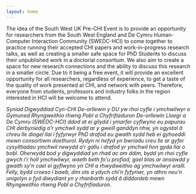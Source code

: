 ```yaml
---
layout: home
---
```


The idea of the South West UK Pre-CHI Event is to provide an opportunity for researchers from the South West England and De Cymru Human-Computer Interaction Community (SWEDC-HCI) to come together to practice running their accepted CHI papers and work-in-progress research talks, as well as creating a smaller safe space for PhD Students to discuss their unpublished work in a doctorial consortium. We also aim to create a space for new research connections and the ability to discuss this research in a smaller circle. Due to it being a free event, it will provide an excellent opportunity for all researchers, regardless of experience, to get a taste of the quality of work presented at CHI, and network with peers. Therefore, everyone from students, professors and industry folks in the region interested in HCI will be welcome to attend.

_Syniad Digwyddiad Cyn-CHI De-orllewin y DU yw rhoi cyfle i ymchwilwyr o Gymuned Rhyngweithio rhwng Pobl a Chyfrifiaduron De-orllewin Lloegr a De Cymru (SWEDC-HCI) ddod at ei gilydd i ymarfer cyflwyno eu papurau CHI derbyniedig a’r ymchwil sydd ar y gweill ganddyn nhw, yn ogystal â chreu lle diogel llai i fyfyrwyr PhD drafod eu gwaith sydd heb ei gyhoeddi mewn consortiwm doethurol. Rydyn ni hefyd yn bwriadu creu lle ar gyfer cysylltiadau ymchwil newydd a’r gallu i drafod yr ymchwil hon gyda llai o bobl. Oherwydd bod y digwyddiad yn rhad ac am ddim, bydd yn rhoi cyfle gwych i’r holl ymchwilwyr, waeth beth fo'u profiad, gael blas ar ansawdd y gwaith sy’n cael ei gyflwyno yn CHI a rhwydweithio ag ymchwilwyr eraill. Felly, bydd croeso i bawb, dim ots a ydych chi’n fyfyriwr, yn athro neu’n unigolyn o fyd diwydiant yn y rhanbarth sydd â diddordeb mewn Rhyngweithio rhwng Pobl a Chyfrifiaduron._

